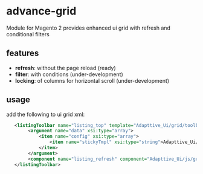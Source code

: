 # advance-grid

Module for Magento 2 provides enhanced ui grid with refresh and conditional filters

## features

- **refresh**: without the page reload (ready)
- **filter**: with conditions (under-development)
- **locking**: of columns for horizontal scroll (under-development)

## usage

add the following to ui grid xml:

```xml
   <listingToolbar name="listing_top" template="Adapttive_Ui/grid/toolbar">
        <argument name="data" xsi:type="array">
            <item name="config" xsi:type="array">
                <item name="stickyTmpl" xsi:type="string">Adapttive_Ui/grid/sticky/sticky</item>
            </item>
        </argument>
        <component name="listing_refresh" component="Adapttive_Ui/js/grid/refresh/refresh"/>
   </listingToolbar>
```
